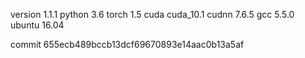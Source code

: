version 1.1.1
python 3.6
torch 1.5
cuda cuda_10.1
cudnn 7.6.5
gcc 5.5.0
ubuntu 16.04

commit 655ecb489bccb13dcf69670893e14aac0b13a5af